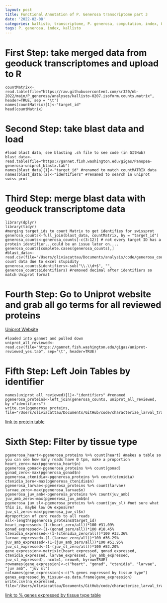 ```yaml
---
layout: post
title: Functional Annotation of P. Generosa transcriptome part 3
date: '2022-02-08'
categories: kallisto, transcriptome, P. generosa, computation, index, QC, count data
tags: P. generosa, index, kallisto
---
```


# First Step: take merged data from geoduck transcriptomes and upload to R
```{r}
countMatrix<-read.table(file="https://raw.githubusercontent.com/sr320/nb-2022/main/P_generosa/analyses/kallisto-0207.isoform.counts.matrix", header=TRUE, sep = '\t')
names(countMatrix)[1]<-"target_id"
head(countMatrix)
```
# Second Step: take blast data and load
```{r}
#load blast data, see blasting .sh file to see code (in GItHub)
blast_data<-read.table(file="https://gannet.fish.washington.edu/gigas/Panopea-generosa-uniprot_blastx.tab")
names(blast_data)[1]<-"target_id" #renamed to match countMATRIX data
names(blast_data)[2]<-"identifiers" #renamed to search in uniprot swiss prot 
```
# Third Step: merge blast data with geoduck transcriptome data 

```{r}
library(dplyr)
library(tidyr)
#merging target_ids to count Matrix to get identifies for swissprot
generosa_counts<-full_join(blast_data, countMatrix, by = "target_id")
generosa_counts<-generosa_counts[-c(3:12)] # not every target ID has a protein identifier...could be an issue later on....
generosa_counts[complete.cases(generosa_counts),] 
#blast_data<-read.csv(file="/Users/oliviacattau/Documents/analysis/code/generosa_counts.csv")#lost count data due to excel stupidity
generosa_counts$identifiers<-sub("\\.\\d+$", "", generosa_counts$identifiers) #removed decimal after identifiers so match Uniprot format
```
# Fourth Step: Go to Uniprot website and grab all go terms for all reviewed proteins
[Uniprot Website](https://www.uniprot.org/uniprot/?query=*&fil=reviewed%3Ayes#)

```{r}
#loaded into gannet and pulled down
uniprot_all_reviewed<-read.csv(file="https://gannet.fish.washington.edu/gigas/uniprot-reviewed_yes.tab", sep='\t', header=TRUE)
```
# Fifth Step: Left Join Tables by identifier

```{r}
names(uniprot_all_reviewed)[1]<-"identifiers" #renamed
pgenerosa_proteins<-left_join(generosa_counts, uniprot_all_reviewed, by ="identifiers")
write.csv(pgenerosa_proteins, file="/Users/oliviacattau/Documents/GitHub/code/characterize_larval_transciptome/pgenerosa_proteins_2_10_2022.tab")
```
[link to protein table](https://gannet.fish.washington.edu/gigas/data/p.generosa/#:~:text=pgenerosa_proteins_2..%3E)

# Sixth Step: Filter by tissue type 

```{r}
pgenerosa_heart<-pgenerosa_proteins %>% count(heart) #makes a table so you can see how many reads have 0 tpm, make a proportion
heart_zero<-max(pgenerosa_heart$n)
pgenerosa_gonad<-pgenerosa_proteins %>% count(gonad)
gonad_zero<-max(pgenerosa_gonad$n)
pgenerosa_ctenidia<-pgenerosa_proteins %>% count(ctenidia)
ctenidia_zero<-max(pgenerosa_ctenidia$n)
pgenerosa_larvae<-pgenerosa_proteins %>% count(larvae)
larvae_zero<-max(pgenerosa_larvae$n)
pgenerosa_juv_amb<-pgenerosa_proteins %>% count(juv_amb)
juv_amb_zero<-max(pgenerosa_juv_amb$n)
pgenerosa_juv_sl<-pgenerosa_proteins %>% count(juv_sl) #not sure what this is, maybe low OA exposure?
juv_sl_zero<-max(pgenerosa_juv_sl$n)
#proportion of zero reads to all reads 
all<-length(pgenerosa_proteins$target_id)
heart_expressed<-(1-(heart_zero/all))*100 #31.09%
gonad_expressed<-(1-(gonad_zero/all))*100 #18.45%
ctenidia_expressed<-(1-(ctenidia_zero/all))*100 #33.36%
larvae_expressed<-(1-(larvae_zero/all))*100 #36.29%
juv_amb_expressed<-(1-(juv_amb_zero/all))*100 #51.95%
juv_sl_expressed<-(1-(juv_sl_zero/all))*100 #52.20%
gene_expression<-matrix(c(heart_expressed, gonad_expressed, ctenidia_expressed, larvae_expressed, juv_amb_expressed, juv_sl_expressed), ncol=1, nrow=6, byrow=TRUE)
rownames(gene_expression)<-c("heart", "gonad", "ctenidia", "larvae", "juv amb", "juv sl")
colnames(gene_expression)<-c("% genes expressed by tissue type")
genes_expressed_by_tissue<-as.data.frame(gene_expression)
write.csv(na_expressed, file="/Users/oliviacattau/Documents/GitHub/code/characterize_larval_transciptome/percent_genes_expressed_by_tissue.tab")
```
[link to % genes expressed by tissue type table](https://gannet.fish.washington.edu/gigas/data/p.generosa/percent_genes_expressed_by_tissue.tab)
